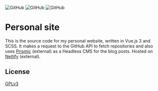 ![GitHub](https://img.shields.io/github/license/MatrixEternal/site?style=flat-square)
![GitHub](https://img.shields.io/github/v/release/MatrixEternal/site?style=flat-square)
![GitHub](https://img.shields.io/github/last-commit/MatrixEternal/site/main?style=flat-square)

# Personal site

This is the source code for my personal website, written in Vue.js 3 and SCSS.
It makes a request to the GitHub API to fetch repositories and also uses [Prismic](https://prismic.io/) (external)
as a Headless CMS for the blog posts. Hosted on [Netlify](https://www.netlify.com/) (external).

## License
[GPLv3](LICENSE)
